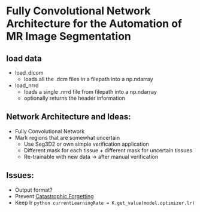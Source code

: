 # Fully Convolutional Network Architecture for the Automation of MR Image Segmentation

## load data
* load_dicom
    * loads all the .dcm files in a filepath into a np.ndarray
* load_nrrd
    * loads a single .nrrd file from filepath into a np.ndarray
    * optionally returns the header information

## Network Architecture and Ideas:
* Fully Convolutional Network
* Mark regions that are somewhat uncertain
    * Use Seg3D2 or own simple verification application
    * Different mask for each tissue + different mask for uncertain tissues
    * Re-trainable with new data -> after manual verification


## Issues:
* Output format?
* Prevent [Catastrophic Forgetting](https://en.wikipedia.org/wiki/Catastrophic_interference)
* Keep lr ```python currentLearningRate = K.get_value(model.optimizer.lr)```